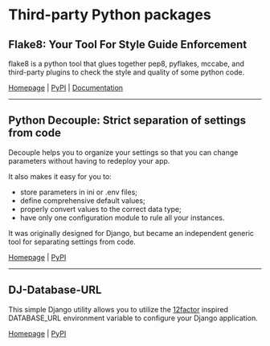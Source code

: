# Third-party Python packages

## Flake8: Your Tool For Style Guide Enforcement

flake8 is a python tool that glues together pep8, pyflakes, mccabe, and third-party plugins to check the style and quality of some python code.

[Homepage](https://gitlab.com/pycqa/flake8)  |  [PyPI](https://pypi.org/project/flake8/)  |  [Documentation](http://flake8.pycqa.org/en/latest/)

***

## Python Decouple: Strict separation of settings from code

Decouple helps you to organize your settings so that you can change parameters without having to redeploy your app.

It also makes it easy for you to:

- store parameters in ini or .env files;
- define comprehensive default values;
- properly convert values to the correct data type;
- have only one configuration module to rule all your instances.

It was originally designed for Django, but became an independent generic tool for separating settings from code.

[Homepage](https://github.com/henriquebastos/python-decouple/)  |  [PyPI](https://pypi.org/project/python-decouple/)

***

## DJ-Database-URL

This simple Django utility allows you to utilize the [12factor](http://www.12factor.net/backing-services) inspired DATABASE_URL environment variable to configure your Django application.

[Homepage](https://github.com/kennethreitz/dj-database-url)  |  [PyPI](https://pypi.org/project/dj-database-url/)
